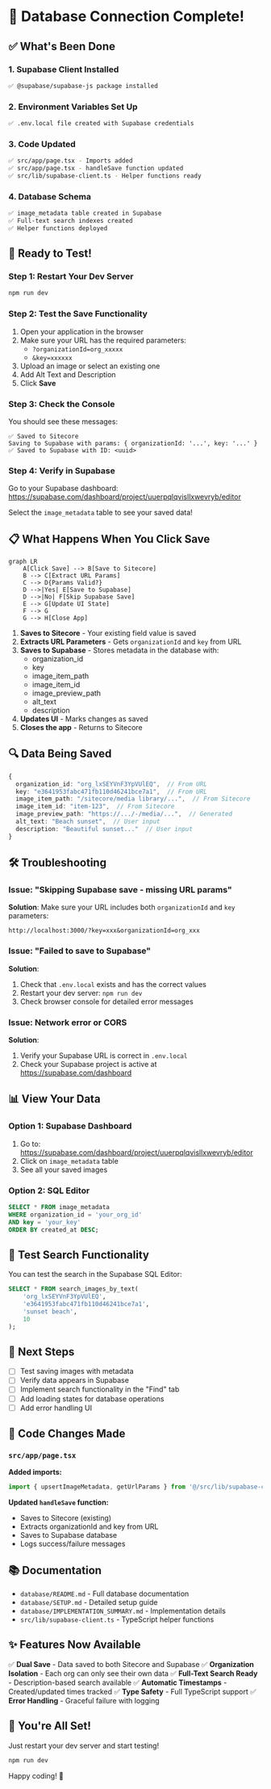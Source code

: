 # 🎉 Database Connection Complete!

## ✅ What's Been Done

### 1. Supabase Client Installed
```bash
✅ @supabase/supabase-js package installed
```

### 2. Environment Variables Set Up
```bash
✅ .env.local file created with Supabase credentials
```

### 3. Code Updated
```bash
✅ src/app/page.tsx - Imports added
✅ src/app/page.tsx - handleSave function updated
✅ src/lib/supabase-client.ts - Helper functions ready
```

### 4. Database Schema
```bash
✅ image_metadata table created in Supabase
✅ Full-text search indexes created
✅ Helper functions deployed
```

## 🚀 Ready to Test!

### Step 1: Restart Your Dev Server

```bash
npm run dev
```

### Step 2: Test the Save Functionality

1. Open your application in the browser
2. Make sure your URL has the required parameters:
   - `?organizationId=org_xxxxx`
   - `&key=xxxxxx`
3. Upload an image or select an existing one
4. Add Alt Text and Description
5. Click **Save**

### Step 3: Check the Console

You should see these messages:
```
✅ Saved to Sitecore
Saving to Supabase with params: { organizationId: '...', key: '...' }
✅ Saved to Supabase with ID: <uuid>
```

### Step 4: Verify in Supabase

Go to your Supabase dashboard:
https://supabase.com/dashboard/project/uuerpqlqvisllxwevryb/editor

Select the `image_metadata` table to see your saved data!

## 📋 What Happens When You Click Save

```mermaid
graph LR
    A[Click Save] --> B[Save to Sitecore]
    B --> C[Extract URL Params]
    C --> D{Params Valid?}
    D -->|Yes| E[Save to Supabase]
    D -->|No| F[Skip Supabase Save]
    E --> G[Update UI State]
    F --> G
    G --> H[Close App]
```

1. **Saves to Sitecore** - Your existing field value is saved
2. **Extracts URL Parameters** - Gets `organizationId` and `key` from URL
3. **Saves to Supabase** - Stores metadata in the database with:
   - organization_id
   - key
   - image_item_path
   - image_item_id
   - image_preview_path
   - alt_text
   - description
4. **Updates UI** - Marks changes as saved
5. **Closes the app** - Returns to Sitecore

## 🔍 Data Being Saved

```typescript
{
  organization_id: "org_lxSEYVnF3YpVUlEQ",  // From URL
  key: "e3641953fabc471fb110d46241bce7a1",  // From URL
  image_item_path: "/sitecore/media library/...",  // From Sitecore
  image_item_id: "item-123",  // From Sitecore
  image_preview_path: "https://.../-/media/...",  // Generated
  alt_text: "Beach sunset",  // User input
  description: "Beautiful sunset..."  // User input
}
```

## 🛠️ Troubleshooting

### Issue: "Skipping Supabase save - missing URL params"

**Solution**: Make sure your URL includes both `organizationId` and `key` parameters:
```
http://localhost:3000/?key=xxx&organizationId=org_xxx
```

### Issue: "Failed to save to Supabase"

**Solution**: 
1. Check that `.env.local` exists and has the correct values
2. Restart your dev server: `npm run dev`
3. Check browser console for detailed error messages

### Issue: Network error or CORS

**Solution**: 
1. Verify your Supabase URL is correct in `.env.local`
2. Check your Supabase project is active at https://supabase.com/dashboard

## 📊 View Your Data

### Option 1: Supabase Dashboard
1. Go to: https://supabase.com/dashboard/project/uuerpqlqvisllxwevryb/editor
2. Click on `image_metadata` table
3. See all your saved images

### Option 2: SQL Editor
```sql
SELECT * FROM image_metadata 
WHERE organization_id = 'your_org_id' 
AND key = 'your_key'
ORDER BY created_at DESC;
```

## 🔎 Test Search Functionality

You can test the search in the Supabase SQL Editor:

```sql
SELECT * FROM search_images_by_text(
    'org_lxSEYVnF3YpVUlEQ',
    'e3641953fabc471fb110d46241bce7a1',
    'sunset beach',
    10
);
```

## 📝 Next Steps

- [ ] Test saving images with metadata
- [ ] Verify data appears in Supabase
- [ ] Implement search functionality in the "Find" tab
- [ ] Add loading states for database operations
- [ ] Add error handling UI

## 🎯 Code Changes Made

### `src/app/page.tsx`

**Added imports:**
```typescript
import { upsertImageMetadata, getUrlParams } from '@/src/lib/supabase-client';
```

**Updated `handleSave` function:**
- Saves to Sitecore (existing)
- Extracts organizationId and key from URL
- Saves to Supabase database
- Logs success/failure messages

## 📚 Documentation

- `database/README.md` - Full database documentation
- `database/SETUP.md` - Detailed setup guide
- `database/IMPLEMENTATION_SUMMARY.md` - Implementation details
- `src/lib/supabase-client.ts` - TypeScript helper functions

## ✨ Features Now Available

✅ **Dual Save** - Data saved to both Sitecore and Supabase
✅ **Organization Isolation** - Each org can only see their own data
✅ **Full-Text Search Ready** - Description-based search available
✅ **Automatic Timestamps** - Created/updated times tracked
✅ **Type Safety** - Full TypeScript support
✅ **Error Handling** - Graceful failure with logging

## 🎊 You're All Set!

Just restart your dev server and start testing!

```bash
npm run dev
```

Happy coding! 🚀

